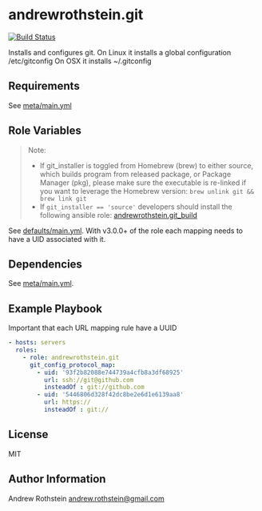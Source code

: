 andrewrothstein.git
=========
[![Build Status](https://travis-ci.org/andrewrothstein/ansible-git.svg?branch=master)](https://travis-ci.org/andrewrothstein/ansible-git)

Installs and configures git.
On Linux it installs a global configuration /etc/gitconfig
On OSX it installs ~/.gitconfig

Requirements
------------

See [meta/main.yml](meta/main.yml)

Role Variables
--------------

> Note: 
> * If git_installer is toggled from Homebrew (brew) to either source, which builds program from released package, or Package Manager (pkg), please make sure the executable is re-linked if you want to leverage the Homebrew version: `brew unlink git && brew link git`
> * If `git_installer == 'source'` developers should install the following ansible role: [andrewrothstein.git_build](https://github.com/andrewrothstein/ansible-git_build)

See [defaults/main.yml](defaults/main.yml). With v3.0.0+ of the role
each mapping needs to have a UID associated with it.

Dependencies
------------

See [meta/main.yml](meta/main.yml).

Example Playbook
----------------

Important that each URL mapping rule have a UUID

```yml
- hosts: servers
  roles:
    - role: andrewrothstein.git
      git_config_protocol_map:
        - uid: '93f2b82088e744739a4cfb8a3df68925'
          url: ssh://git@github.com
          insteadOf : git://github.com
        - uid: '5446806d328f42dc8be2e6d1e6139aa8'
          url: https://
          insteadOf : git://
```

License
-------

MIT

Author Information
------------------

Andrew Rothstein <andrew.rothstein@gmail.com>
